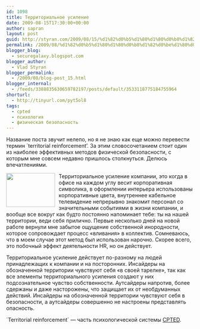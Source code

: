 ```yaml
---
id: 1098
title: Территориальное усиление
date: 2009-08-15T17:30:00+00:00
author: sapran
layout: post
guid: http://styran.com/2009/08/15/%d1%82%d0%b5%d1%80%d1%80%d0%b8%d1%82%d0%be%d1%80%d0%b8%d0%b0%d0%bb%d1%8c%d0%bd%d0%be%d0%b5-%d1%83%d1%81%d0%b8%d0%bb%d0%b5%d0%bd%d0%b8%d0%b5/
permalink: /2009/08/%d1%82%d0%b5%d1%80%d1%80%d0%b8%d1%82%d0%be%d1%80%d0%b8%d0%b0%d0%bb%d1%8c%d0%bd%d0%be%d0%b5-%d1%83%d1%81%d0%b8%d0%bb%d0%b5%d0%bd%d0%b8%d0%b5/
blogger_blog:
  - securegalaxy.blogspot.com
blogger_author:
  - Vlad Styran
blogger_permalink:
  - /2009/08/blog-post_15.html
blogger_internal:
  - /feeds/3388835630659782197/posts/default/3533118775184755964
shorturl:
  - http://tinyurl.com/pyt5ol8
tags:
  - cpted
  - психология
  - физическая безопасность
---
```

Название поста звучит нелепо, но я не знаю как еще можно перевести термин \`territorial reinforcement&#8217;. За этим словосочетанием стоит один из наиболее эффективных методов физической безопасности, с которым мне совсем недавно пришлось столкнуться. Делюсь впечатлениями.

<a style="" href="http://www.speedysigns.com/images/osha/large/CAUTION003.gif"><img style="margin: 0pt 10px 10px 0pt; float: left; cursor: pointer; width: 131px; height: 91px;" src="http://www.speedysigns.com/images/osha/large/CAUTION003.gif" alt="" border="0" /></a>Территориальное усиление компании, это когда в офисе на каждом углу весит корпоративная символика, в оформлении интерьера использованы корпоративные цвета, внутреннее кабельное телевидение непрерывно знакомит персонал со значительными событиями в жизни компании, и вообще все вокруг как будто постоянно напоминает тебе: ты на нашей территории, веди себя прилично. Первые несколько дней на новой работе вернули мне забытое ощущение собственной инородности, которое сопровождает процесс &#171;вливания&#187; в коллектив. Сомневаюсь, что в моем случае этот метод был использован нарочно. Скорее всего, это побочный эффект деятельности HR, но он действует.

Территориальное усиление действует по-разному на людей принадлежащих к компании и на посторонних. Инсайдеры на обозначенной территории чувствуют себя &#171;в своей тарелке&#187;, так как все элементы территориального усиления создают у них подсознательное чувство собственности. Аутсайдеры напротив, более сдержаны и даже насторожены, что защищает их от необдуманных действий. Инсайдеры на обозначенной территории чувствуют себя в безопасности, а аутсайдеры совершенно не настроены представлять опасность.

\`Territorial reinforcement\` &#8212; часть психологической системы [CPTED](http://en.wikipedia.org/wiki/Crime_prevention_through_environmental_design).

<div class="addtoany_share_save_container addtoany_content_bottom">
  <div class="a2a_kit a2a_kit_size_32 addtoany_list a2a_target" id="wpa2a_43">
    <a class="a2a_button_facebook" href="http://www.addtoany.com/add_to/facebook?linkurl=https%3A%2F%2Fblog.styran.com%2F2009%2F08%2F%25d1%2582%25d0%25b5%25d1%2580%25d1%2580%25d0%25b8%25d1%2582%25d0%25be%25d1%2580%25d0%25b8%25d0%25b0%25d0%25bb%25d1%258c%25d0%25bd%25d0%25be%25d0%25b5-%25d1%2583%25d1%2581%25d0%25b8%25d0%25bb%25d0%25b5%25d0%25bd%25d0%25b8%25d0%25b5%2F&linkname=%D0%A2%D0%B5%D1%80%D1%80%D0%B8%D1%82%D0%BE%D1%80%D0%B8%D0%B0%D0%BB%D1%8C%D0%BD%D0%BE%D0%B5%20%D1%83%D1%81%D0%B8%D0%BB%D0%B5%D0%BD%D0%B8%D0%B5" title="Facebook" rel="nofollow" target="_blank"></a><a class="a2a_button_twitter" href="http://www.addtoany.com/add_to/twitter?linkurl=https%3A%2F%2Fblog.styran.com%2F2009%2F08%2F%25d1%2582%25d0%25b5%25d1%2580%25d1%2580%25d0%25b8%25d1%2582%25d0%25be%25d1%2580%25d0%25b8%25d0%25b0%25d0%25bb%25d1%258c%25d0%25bd%25d0%25be%25d0%25b5-%25d1%2583%25d1%2581%25d0%25b8%25d0%25bb%25d0%25b5%25d0%25bd%25d0%25b8%25d0%25b5%2F&linkname=%D0%A2%D0%B5%D1%80%D1%80%D0%B8%D1%82%D0%BE%D1%80%D0%B8%D0%B0%D0%BB%D1%8C%D0%BD%D0%BE%D0%B5%20%D1%83%D1%81%D0%B8%D0%BB%D0%B5%D0%BD%D0%B8%D0%B5" title="Twitter" rel="nofollow" target="_blank"></a><a class="a2a_button_google_plus" href="http://www.addtoany.com/add_to/google_plus?linkurl=https%3A%2F%2Fblog.styran.com%2F2009%2F08%2F%25d1%2582%25d0%25b5%25d1%2580%25d1%2580%25d0%25b8%25d1%2582%25d0%25be%25d1%2580%25d0%25b8%25d0%25b0%25d0%25bb%25d1%258c%25d0%25bd%25d0%25be%25d0%25b5-%25d1%2583%25d1%2581%25d0%25b8%25d0%25bb%25d0%25b5%25d0%25bd%25d0%25b8%25d0%25b5%2F&linkname=%D0%A2%D0%B5%D1%80%D1%80%D0%B8%D1%82%D0%BE%D1%80%D0%B8%D0%B0%D0%BB%D1%8C%D0%BD%D0%BE%D0%B5%20%D1%83%D1%81%D0%B8%D0%BB%D0%B5%D0%BD%D0%B8%D0%B5" title="Google+" rel="nofollow" target="_blank"></a><a class="a2a_button_linkedin" href="http://www.addtoany.com/add_to/linkedin?linkurl=https%3A%2F%2Fblog.styran.com%2F2009%2F08%2F%25d1%2582%25d0%25b5%25d1%2580%25d1%2580%25d0%25b8%25d1%2582%25d0%25be%25d1%2580%25d0%25b8%25d0%25b0%25d0%25bb%25d1%258c%25d0%25bd%25d0%25be%25d0%25b5-%25d1%2583%25d1%2581%25d0%25b8%25d0%25bb%25d0%25b5%25d0%25bd%25d0%25b8%25d0%25b5%2F&linkname=%D0%A2%D0%B5%D1%80%D1%80%D0%B8%D1%82%D0%BE%D1%80%D0%B8%D0%B0%D0%BB%D1%8C%D0%BD%D0%BE%D0%B5%20%D1%83%D1%81%D0%B8%D0%BB%D0%B5%D0%BD%D0%B8%D0%B5" title="LinkedIn" rel="nofollow" target="_blank"></a><a class="a2a_dd addtoany_share_save" href="https://www.addtoany.com/share"></a>
  </div>
</div>